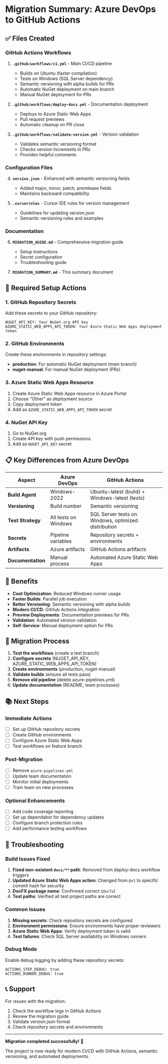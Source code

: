 # Migration Summary: Azure DevOps to GitHub Actions

## ✅ Files Created

### GitHub Actions Workflows
1. **`.github/workflows/ci.yml`** - Main CI/CD pipeline
   - Builds on Ubuntu (faster compilation)
   - Tests on Windows (SQL Server dependency)
   - Semantic versioning with alpha builds for PRs
   - Automatic NuGet deployment on main branch
   - Manual NuGet deployment for PRs

2. **`.github/workflows/deploy-docs.yml`** - Documentation deployment
   - Deploys to Azure Static Web Apps
   - Pull request previews
   - Automatic cleanup on PR close

3. **`.github/workflows/validate-version.yml`** - Version validation
   - Validates semantic versioning format
   - Checks version increments in PRs
   - Provides helpful comments

### Configuration Files
4. **`version.json`** - Enhanced with semantic versioning fields
   - Added major, minor, patch, prerelease fields
   - Maintains backward compatibility

5. **`.cursorrules`** - Cursor IDE rules for version management
   - Guidelines for updating version.json
   - Semantic versioning rules and examples

### Documentation
6. **`MIGRATION_GUIDE.md`** - Comprehensive migration guide
   - Setup instructions
   - Secret configuration
   - Troubleshooting guide

7. **`MIGRATION_SUMMARY.md`** - This summary document

## 🔧 Required Setup Actions

### 1. GitHub Repository Secrets

Add these secrets to your GitHub repository:

```
NUGET_API_KEY: Your NuGet.org API key
AZURE_STATIC_WEB_APPS_API_TOKEN: Your Azure Static Web Apps deployment token
```

### 2. GitHub Environments

Create these environments in repository settings:

- **production**: For automatic NuGet deployment (main branch)
- **nuget-manual**: For manual NuGet deployment (PRs)

### 3. Azure Static Web Apps Resource

1. Create Azure Static Web Apps resource in Azure Portal
2. Choose "Other" as deployment source
3. Copy deployment token
4. Add as `AZURE_STATIC_WEB_APPS_API_TOKEN` secret

### 4. NuGet API Key

1. Go to NuGet.org
2. Create API key with push permissions
3. Add as `NUGET_API_KEY` secret

## 📋 Key Differences from Azure DevOps

| Aspect | Azure DevOps | GitHub Actions |
|--------|---------------|----------------|
| **Build Agent** | Windows-2022 | Ubuntu-latest (build) + Windows-latest (tests) |
| **Versioning** | Build number | Semantic versioning |
| **Test Strategy** | All tests on Windows | SQL Server tests on Windows, optimized distribution |
| **Secrets** | Pipeline variables | Repository secrets + environments |
| **Artifacts** | Azure artifacts | GitHub Actions artifacts |
| **Documentation** | Manual process | Automated Azure Static Web Apps |

## 🚀 Benefits

- **Cost Optimization**: Reduced Windows runner usage
- **Faster Builds**: Parallel job execution
- **Better Versioning**: Semantic versioning with alpha builds
- **Modern CI/CD**: GitHub Actions integration
- **Preview Deployments**: Documentation previews for PRs
- **Validation**: Automated version validation
- **Self-Service**: Manual deployment option for PRs

## 🔄 Migration Process

1. **Test the workflows** (create a test branch)
2. **Configure secrets** (NUGET_API_KEY, AZURE_STATIC_WEB_APPS_API_TOKEN)
3. **Create environments** (production, nuget-manual)
4. **Validate builds** (ensure all tests pass)
5. **Remove old pipeline** (delete azure-pipelines.yml)
6. **Update documentation** (README, team processes)

## 📚 Next Steps

### Immediate Actions
- [ ] Set up GitHub repository secrets
- [ ] Create GitHub environments
- [ ] Configure Azure Static Web Apps
- [ ] Test workflows on feature branch

### Post-Migration
- [ ] Remove `azure-pipelines.yml`
- [ ] Update team documentation
- [ ] Monitor initial deployments
- [ ] Train team on new processes

### Optional Enhancements
- [ ] Add code coverage reporting
- [ ] Set up dependabot for dependency updates
- [ ] Configure branch protection rules
- [ ] Add performance testing workflows

## 🐛 Troubleshooting

### Build Issues Fixed
1. **Fixed non-existent `docs/**` path**: Removed from deploy-docs workflow triggers
2. **Updated Azure Static Web Apps action**: Changed from `@v1` to specific commit hash for security
3. **DocFX package name**: Confirmed correct (`docfx`)
4. **Test paths**: Verified all test project paths are correct

### Common Issues
1. **Missing secrets**: Check repository secrets are configured
2. **Environment permissions**: Ensure environments have proper reviewers
3. **Azure Static Web Apps**: Verify deployment token is valid
4. **Test failures**: Check SQL Server availability on Windows runners

### Debug Mode
Enable debug logging by adding these repository secrets:
```
ACTIONS_STEP_DEBUG: true
ACTIONS_RUNNER_DEBUG: true
```

## 📞 Support

For issues with the migration:
1. Check the workflow logs in GitHub Actions
2. Review the migration guide
3. Validate version.json format
4. Check repository secrets and environments

---

**Migration completed successfully!** 🎉

The project is now ready for modern CI/CD with GitHub Actions, semantic versioning, and automated deployments.